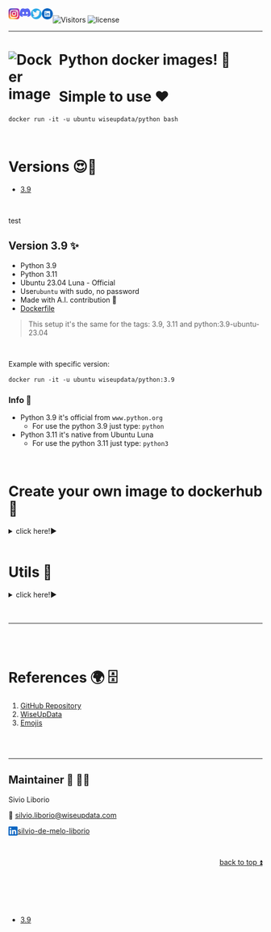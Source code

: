 <a href="https://github.com/wiseupdata/wiseupdata">
  <img align="left" alt="Wise Up Data's Instagram" width="22px" src="https://raw.githubusercontent.com/wiseupdata/wiseupdata/main/assets/instagram.png" />   
</a> 
<a href="https://github.com/wiseupdata/wiseupdata">
  <img align="left" alt="wise Up Data's Discord" width="22px" src="https://raw.githubusercontent.com/wiseupdata/wiseupdata/main/assets/discord.png" />
</a>
<a href="https://github.com/wiseupdata/wiseupdata">
  <img align="left" alt="wise Up Data | Twitter" width="22px" src="https://raw.githubusercontent.com/wiseupdata/wiseupdata/main/assets/twitter.png" />
</a>
<a href="https://github.com/wiseupdata/wiseupdata">
  <img align="left" alt="wise Up Data's LinkedIN" width="22px" src="https://raw.githubusercontent.com/wiseupdata/wiseupdata/main/assets/linkedin.png" />
</a>

![Visitors](https://api.visitorbadge.io/api/visitors?path=https%3A%2F%2Fgithub.com%2Fwiseupdata%2Fpython&countColor=%2337d67a&style=flat)
![license](https://img.shields.io/github/license/wiseupdata/python)

---
<a name="readme-top"></a>

<h1>
<img align="left" alt="Docker image" src="https://raw.githubusercontent.com/wiseupdata/python/main/assets/imgs/docker.png" width="100" />

Python docker images! 🚀️

</h1>

# Simple to use ❤️

```shell
docker run -it -u ubuntu wiseupdata/python bash
```

<br>

# Versions 😍🐍
- <p align="left"><a href="#ref_version_3_9">3.9</a></p>

<br>


<a name="#ref_version_3_9"> test</a>

## Version 3.9 ✨️
- Python 3.9
- Python 3.11 
- Ubuntu 23.04 Luna - Official
- User`ubuntu` with sudo, no password
- Made with A.I. contribution 🤖 
- [Dockerfile](https://github.com/wiseupdata/python/blob/dev/versions/3.9/Dockerfile)
> This setup it's the same for the tags: 3.9, 3.11 and python:3.9-ubuntu-23.04

<br>

Example with specific version:
```shell
docker run -it -u ubuntu wiseupdata/python:3.9
```


### Info 🔎
- Python 3.9 it's official from `www.python.org`
  - For use the python 3.9 just type:  `python`
- Python 3.11 it's native from Ubuntu Luna
  - For use the python 3.11 just type:  `python3`


<br>

# Create your own image to dockerhub 🥳
<details>
<summary>
click here!▶️
</summary>


## Simple customization example. 🎢

- Update the `Dockerfile` and run the command bellow
- Build the image

```shell
docker build -t python .
```
- Test the image
```shell
docker run -it --rm python bash
```

- Log in your account 🤜

```shell
docker login -u wiseupdata
```

- Create a tag 🤺

```shell
docker tag python wiseupdata/python
docker tag python wiseupdata/python:3.9
docker tag python wiseupdata/python:3.11
```

- push your image to dockerhub ♨️
```shell
docker push wiseupdata/python:
docker push wiseupdata/python:3.9
docker push wiseupdata/python:3.11
docker push wiseupdata/python:3.9-ubuntu-23.04
```

### Test the image 🎢

```shell
docker run -it -u ubuntu wiseupdata/3.9 bash
```
</details>

<br>

# Utils 🎁 
<details>
<summary>
click here!▶️
</summary>

list all container
```shell
docker ps -a
```

kill all containers ☠️
```shell
docker rm $(docker ps -a -q) -f
```

list the images
```shell
docker image ls -a
```

delete one image
```shell
docker image rm python -f
```

Delete all images ☠️
```shell
docker image rm  $(docker image ls -a ) -f
```

</details>
<br>
<br>


---
<br>
<br>

# References 🌍 🗄️

1. [GitHub Repository](https://github.com/wiseupdata/python)
1. [WiseUpData](https://www.wiseupdata.com/)
1. [Emojis](https://github.com/wiseupdata/emojis)


<br>
<br>

---

## Maintainer 🤗 👨‍💻

Sivio Liborio

📧 silvio.liborio@wiseupdata.com

<a href="https://www.linkedin.com/in/silvio-de-melo-liborio">silvio-de-melo-liborio <img align="left" alt="LinkedIN" width="18px" src="https://raw.githubusercontent.com/wiseupdata/wsl-latest/main/assets/linkedin.svg" />
</a>

<br>
<p align="right"><a href="#readme-top">back to top ⏫ </a></p>
<br>
<br>
<br>
<br>

- <p align="left"><a href="#ref_version_3_9">3.9</a></p>